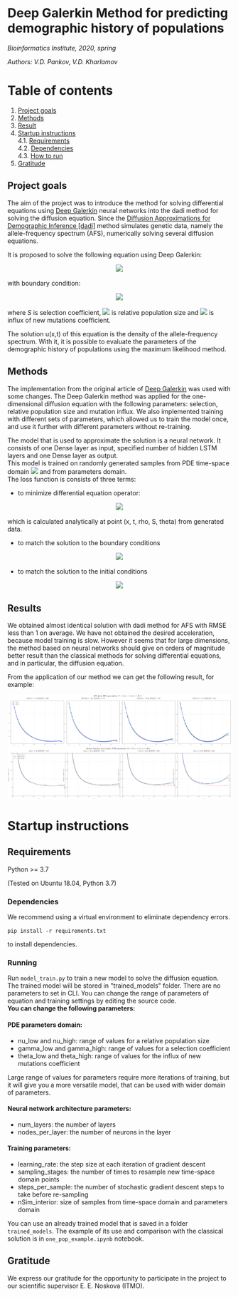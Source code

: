# Deep Galerkin Method for predicting demographic history of populations

*Bioinformatics Institute, 2020, spring*

*Authors: V.D. Pankov, V.D. Kharlamov*

# Table of contents

1. [Project goals](#sec1) </br>
2. [Methods](#sec2)</br>
3. [Result](#sec3)</br>
4. [Startup instructions](#sec4)</br>
    4.1. [Requirements](#sec4.1)</br>
    4.2. [Dependencies](#sec4.2)</br>
    4.3. [How to run](#sec4.3)</br>
5. [Gratitude](#sec5)</br>

## Project goals
<a name="sec1"></a>
The aim of the project was to introduce the method for solving differential equations using [Deep Galerkin](https://arxiv.org/pdf/1909.11544.pdf) neural networks into the dadi method for solving the diffusion equation. Since the [Diffusion Approximations for Demographic Inference [dadi]](https://github.com/niuhuifei/dadi) method simulates genetic data, namely the allele-frequency spectrum (AFS), numerically solving several diffusion equations. 

It is proposed to solve the following equation using Deep Galerkin:
<p align="center">
<img src="https://render.githubusercontent.com/render/math?math=$\displaystyle\frac{\partial u}{\partial t} - \frac{\partial^2 u}{\partial x^2}\frac{x(1-x)}{2\rho(t)}  %2B  \frac{\partial u}{\partial x}S x(1-x) = 0$">  
</p>
with boundary condition: 
<p align="center">
<img src="https://render.githubusercontent.com/render/math?math=$\lim_{x \to 0} u(x,t) = \theta \rho(t)$">
</p>

where *S* is selection coefficient, <img src="https://render.githubusercontent.com/render/math?math=$\rho$"> is relative population size and <img src="https://render.githubusercontent.com/render/math?math=$\theta$"> is influx of new mutations coefficient.  

The solution u(x,t) of this equation is the density of the allele-frequency spectrum. With it, it is possible to evaluate the parameters of the demographic history of populations using the maximum likelihood method.

## Methods
<a name="sec2"></a>
The implementation from the original article of [Deep Galerkin](https://arxiv.org/pdf/1909.11544.pdf) was used with some changes. The Deep Galerkin method was applied for the one-dimensional diffusion equation with the following parameters: selection, relative population size and mutation influx. We also implemented training with different sets of parameters, which allowed us to train the model once, and use it further with different parameters without re-training.  

The model that is used to approximate the solution is a neural network. It consists of one Dense layer as input, specified number of hidden LSTM layers and one Dense layer as output.  
This model is trained on randomly generated samples from PDE time-space domain <img src="https://render.githubusercontent.com/render/math?math=$%5B0,%201%5D%20%5Ctimes%20%5B0,1%5D"> and from parameters domain.  
The loss function is consists of three terms: 
  * to minimize differential equation operator: 
  
  <p align="center">
    <img src="https://render.githubusercontent.com/render/math?math=$\displaystyle\frac{\partial u}{\partial t} - \frac{\partial^2 u}{\partial x^2}\frac{x(1-x)}{2\rho(t)}  %2B  \frac{\partial u}{\partial x}S x(1-x)$">  
 </p>
  which is calculated analytically at point (x, t, rho, S, theta) from generated data.
  
  * to match the solution to the boundary conditions  
  <p align="center">
    <img src="https://render.githubusercontent.com/render/math?math=$u(0,t) - \theta\rho(t)$">
 </p>
 
  * to match the solution to the initial conditions  
 <p align="center">
    <img src="https://render.githubusercontent.com/render/math?math=$u(x,0) - \rho\theta\frac{1 - exp(-2S(1-x))}{1 - exp(-2S)}$">
  </p>
    
## Results
<a name="sec3"></a>
We obtained almost identical solution with dadi method for AFS with RMSE less than 1 on average. We have not obtained the desired acceleration, because model training is slow. However it seems that for large dimensions, the method based on neural networks should give on orders of magnitude better result than the classical methods for solving differential equations, and in particular, the diffusion equation.

From the application of our method we can get the following result, for example:

![Comparison AFS of our method with the numerical solution](docs/afs_example.png)
![Comparison density of our method with the numerical solution](docs/density_example.png)

# Startup instructions
<a name="sec4"></a>
## Requirements
<a name="sec4.1"></a>
Python >= 3.7

(Tested on Ubuntu 18.04, Python 3.7)

### Dependencies
<a name="sec4.2"></a>
We recommend using a virtual environment to eliminate dependency errors.

```
pip install -r requirements.txt
```

to install dependencies.

### Running
<a name="sec4.3"></a>
Run `model_train.py` to train a new model to solve the diffusion equation. The trained model will be stored in "trained_models" folder.
There are no parameters to set in CLI. You can change the range of parameters of equation and training settings by editing the source code.  
**You can change the following parameters:**  


#### PDE parameters domain:  
  * nu_low and nu_high: range of values for a relative population size  
  * gamma_low and gamma_high: range of values for a selection coefficient  
  * theta_low and theta_high: range of values for the influx of new mutations coefficient  
  
  Large range of values for parameters require more iterations of training, but it will give you a more versatile model, that can be used with wider domain of parameters.  
  
#### Neural network architecture parameters:  
  * num_layers: the number of layers  
  * nodes_per_layer: the number of neurons in the layer    
#### Training parameters:  
  * learning_rate: the step size at each iteration of gradient descent  
  * sampling_stages: the number of times to resample new time-space domain points  
  * steps_per_sample: the number of stochastic gradient descent steps to take before re-sampling  
  * nSim_interior: size of samples from time-space domain and parameters domain  
    
You can use an already trained model that is saved in a folder ```trained_models```. The example of its use and comparison with the classical solution is in ```one_pop_example.ipynb``` notebook.

## Gratitude
<a name="sec5"></a>
We express our gratitude for the opportunity to participate in the project to our scientific supervisor E. E. Noskova (ITMO).


